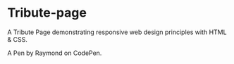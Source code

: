 # Tribute-page
A Tribute Page demonstrating responsive web design principles with HTML & CSS. 

A Pen by Raymond on CodePen.
